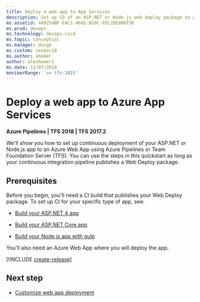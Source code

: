 ```yaml
---
title: Deploy a web app to App Services
description: Set up CD of an ASP.NET or Node.js web deploy package to Azure App Services in Azure Pipelines and TFS
ms.assetid: 449254BF-EAC1-466E-B10C-85C2DE086F30
ms.prod: devops
ms.technology: devops-cicd
ms.topic: conceptual
ms.manager: douge
ms.custom: seodec18
ms.author: ahomer
author: alexhomer1
ms.date: 12/07/2018
monikerRange: '>= tfs-2015'
---
```


# Deploy a web app to Azure App Services

**Azure Pipelines | TFS 2018 | TFS 2017.2**

We'll show you how to set up continuous deployment of your ASP.NET or Node.js app to an Azure Web App using
Azure Pipelines or Team Foundation Server (TFS). You can use the steps in this quickstart
as long as your continuous integration pipeline publishes a Web Deploy package.

## Prerequisites

Before you begin, you'll need a CI build that publishes your Web Deploy package. To set up CI for your specific type of app, see:

* [Build your ASP.NET 4 app](../aspnet/build-aspnet-4.md)

* [Build your ASP.NET Core app](../../languages/dotnet-core.md)

* [Build your Node.js app with gulp](../../languages/javascript.md)

You'll also need an Azure Web App where you will deploy the app.

[!INCLUDE [create-release](../_shared/create-release.md)]

## Next step

* [Customize web app deployment](../../targets/webapp.md)
